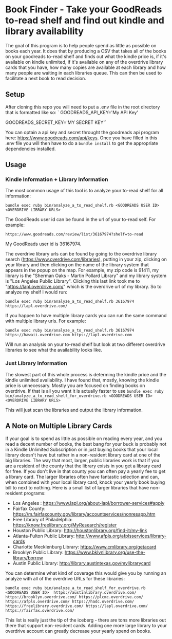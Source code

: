 # Book Finder - Take your GoodReads to-read shelf and find out kindle and library availability
The goal of this program is to help people spend as little as possible on books each year.  It does that by producing a CSV that takes all of the books on your goodreads to-read shelf and finds out what the kindle price is, if it's available on kindle unlimited, if it's available on any of the overdrive library cards that you have, how many copies are available at each library and how many people are waiting in each libraries queue.  This can then be used to facilitate a next book to read decision.

## Setup
After cloning this repo you will need to put a .env file in the root directory that is formatted like so:
`
GOODREADS_API_KEY='My API Key'

GOODREADS_SECRET_KEY='MY SECRET KEY'`

You can optain a api key and secret throught the goodreads api program here: https://www.goodreads.com/api/keys.  Once you have filled in this .env file you will then have to do a 
`bundle install` 
to get the appropriate dependencies installed.

## Usage

### Kindle Information + Library Information
The most common usage of this tool is to analyze your to-read shelf for all information:

`bundle exec ruby bin/analyze_a_to_read_shelf.rb <GOODREADS USER ID> <OVERDRIVE LIBRARY URLS>`

The GoodReads user id can be found in the url of your to-read self.  For example:

`https://www.goodreads.com/review/list/36167974?shelf=to-read`

My GoodReads user id is 36167974.

The overdrive library urls can be found by going to the overdrive library search (https://www.overdrive.com/libraries), putting in your zip, clicking on your library and then clicking on the name of the library system that appears in the popup on the map.  For example, my zip code is 91411, my library is the "Sherman Oaks - Martin Pollard Library" and my library system is "Los Angeles Public Library".  Clicking this last link took me to "https://lapl.overdrive.com/" which is the overdrive url of my library.  So to analyze my shelf I would run:

`bundle exec ruby bin/analyze_a_to_read_shelf.rb 36167974 https://lapl.overdrive.com/`

If you happen to have multiple library cards you can run the same command with multiple library urls.  For example:

`bundle exec ruby bin/analyze_a_to_read_shelf.rb 36167974 https://hawaii.overdrive.com https://lapl.overdrive.com`

Will run an analysis on your to-read shelf but look at two different overdrive libraries to see what the availability looks like.

### Just Library Information
The slowest part of this whole process is determing the kindle price and the kindle unlimited availability.  I have found that, mostly, knowing the kindle price is unnecessary.  Mostly you are focused on finding books on overdrive.  If that is all you want it is actually faster to use 
`bundle exec ruby bin/analyze_a_to_read_shelf_for_overdrive.rb <GOODREADS USER ID> <OVERDRIVE LIBRARY URLS>`

This will just scan the libraries and output the library information.


## A Note on Multiple Library Cards
If your goal is to spend as little as possible on reading every year, and you read a decent number of books, the best bang for your buck is probably not in a Kindle Unlimited Subscription or in just buying books that your local library doesn't have but rather in a non-resident library card at one of the big libraries.  The way that most, larger, public libraries work is that if you are a resident of the county that the library exists in you get a library card for free.  If you don't live in that county you can often pay a yearly fee to get a library card.  The larger libraries often have fantastic selection and can, when combined with your local library card, knock your yearly book buying bill to next to nothing.  Here is a small list of larger libraries that have non-resident programs:
* Los Angeles : https://www.lapl.org/about-lapl/borrower-services#apply
* Fairfax County: https://m.fairfaxcounty.gov/library/accountservices/nonresapp.htm
* Free Library of Philadelphia: https://know.freelibrary.org/MyResearch/register
* Houston Public Library: http://houstonlibrary.org/find-it/my-link
* Atlanta-Fulton Public Library: http://www.afpls.org/afplsservices/library-cards
* Charlotte Mecklenburg Library: https://www.cmlibrary.org/getacard
* Brooklyn Public Library: https://www.bklynlibrary.org/use-the-library/borrow
* Austin Public Library: http://library.austintexas.gov/mylibrarycard

You can determine what kind of coverage this would give you by running an analyze with all of the overdrive URLs for these libraries:

`bundle exec ruby bin/analyze_a_to_read_shelf_for_overdrive.rb <GOODREADS USER ID>  https://austinlibrary.overdrive.com/ https://brooklyn.overdrive.com/ https://plcmc.overdrive.com/ https://afpls.overdrive.com/ https://hadc.overdrive.com/ https://freelibrary.overdrive.com/ https://lapl.overdrive.com/ https://fairfax.overdrive.com/`

This list is really just the tip of the iceberg - there are tons more libraries out there that support non-resident cards.  Adding one more large library to your overdrive account can greatly decrease your yearly spend on books.
